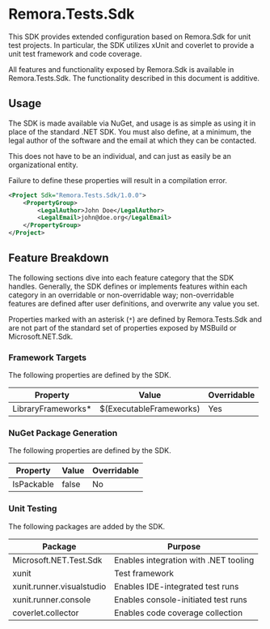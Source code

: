 Remora.Tests.Sdk
==========

This SDK provides extended configuration based on Remora.Sdk for unit test 
projects. In particular, the SDK utilizes xUnit and coverlet to provide a unit
test framework and code coverage.

All features and functionality exposed by Remora.Sdk is available in 
Remora.Tests.Sdk. The functionality described in this document is additive.

## Usage
The SDK is made available via NuGet, and usage is as simple as using it in place
of the standard .NET SDK. You must also define, at a minimum, the legal author
of the software and the email at which they can be contacted.

This does not have to be an individual, and can just as easily be an
organizational entity.

Failure to define these properties will result in a compilation error.

```xml
<Project Sdk="Remora.Tests.Sdk/1.0.0">
    <PropertyGroup>
        <LegalAuthor>John Doe</LegalAuthor>
        <LegalEmail>john@doe.org</LegalEmail>
    </PropertyGroup>
</Project>
```

## Feature Breakdown
The following sections dive into each feature category that the SDK handles.
Generally, the SDK defines or implements features within each category in an
overridable or non-overridable way; non-overridable features are defined after
user definitions, and overwrite any value you set.

Properties marked with an asterisk (`*`) are defined by Remora.Tests.Sdk and are 
not part of the standard set of properties exposed by MSBuild or 
Microsoft.NET.Sdk.

### Framework Targets
The following properties are defined by the SDK.

| Property              | Value                   | Overridable |
|-----------------------|-------------------------|-------------|
| LibraryFrameworks*    | $(ExecutableFrameworks) | Yes         |

### NuGet Package Generation
The following properties are defined by the SDK.

| Property   | Value | Overridable |
|------------|-------|-------------|
 | IsPackable | false | No          |

### Unit Testing
The following packages are added by the SDK.

| Package                   | Purpose                               |
|---------------------------|---------------------------------------|
| Microsoft.NET.Test.Sdk    | Enables integration with .NET tooling |
| xunit                     | Test framework                        |
| xunit.runner.visualstudio | Enables IDE-integrated test runs      |
| xunit.runner.console      | Enables console-initiated test runs   |
| coverlet.collector        | Enables code coverage collection      |
